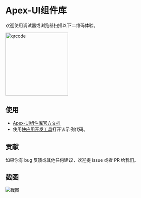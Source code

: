 # Apex-UI组件库
欢迎使用调试器或浏览器扫描以下二维码体验。

<img width="200" src="https://quickapp.vivo.com.cn/content/images/2020/06/qrcode-1.png" alt="qrcode" />

## 使用
- [Apex-UI组件库官方文档](https://vivoquickapp.github.io/apex-ui-docs/)
- 使用[快应用开发工具](https://www.quickapp.cn/docCenter/IDEPublicity)打开该示例代码。

## 贡献

如果你有 bug 反馈或其他任何建议，欢迎提 issue 或者 PR 给我们。

## 截图

![截图](https://github.com/vivoquickapp/apex-ui-docs/blob/master/docs/assets/apex-ui-sample.jpg?raw=true)
